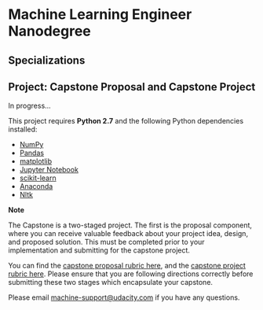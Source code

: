 # Machine Learning Engineer Nanodegree
## Specializations
## Project: Capstone Proposal and Capstone Project



In progress...

This project requires **Python 2.7** and the following Python dependencies installed:

- [NumPy](http://www.numpy.org/)
- [Pandas](http://pandas.pydata.org)
- [matplotlib](http://matplotlib.org/)
- [Jupyter Notebook](http://ipython.org/notebook.html)
- [scikit-learn](http://scikit-learn.org/stable/)
- [Anaconda](http://continuum.io/downloads)
- [Nltk](https://www.nltk.org/install.html)

**Note**

The Capstone is a two-staged project. The first is the proposal component, where you can receive valuable feedback about your project idea, design, and proposed solution. This must be completed prior to your implementation and submitting for the capstone project. 

You can find the [capstone proposal rubric here](https://review.udacity.com/#!/rubrics/410/view), and the [capstone project rubric here](https://review.udacity.com/#!/rubrics/108/view). Please ensure that you are following directions correctly before submitting these two stages which encapsulate your capstone.

Please email [machine-support@udacity.com](mailto:machine-support@udacity.com) if you have any questions.
